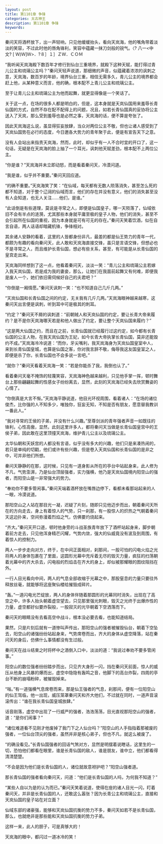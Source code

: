 ```yaml
---
layout: post
title: 第1101章 争锋
categories: 太古神王
description: 第1101章 争锋
keywords:
---
```


秦问天将酒杯放下，出一声轻响，只见他缓缓抬头，看向天岚海，他的嘴角带着淡淡的笑容，不过此时他的唇角锋利，笑容中蕴藏一抹刀剑般的锐气。〈?  八一<中文? [ Ｗ)Ｗ]Ｗ>．?８］１］ＺＷ．ＣＯＭ

“我听闻天岚海殿下数百年才修行到仙台三重境界，就殿下这种天赋，能打得过青儿公主和琉璃公主吗？”秦问天轻声说道，那细微的声音，似蕴藏着浓浓的讽刺之意，天岚海，数百岁的年龄，境界仙台三重，相信无需多久，青儿公主的境界都会赶上他，从某种意义而言，他的确，根本配不上青儿公主和琉璃公主。

至于让青儿公主和琉璃公主为他而起舞，就更显得像是一个笑话了。

关于这一点，在场的很多人都是明白的，但是，这本身就是天岚仙国用来羞辱长青仙国的方式，自然不存在配不配得上的问题，况且，如若长青仙国真的妥协将公主送入了天岚，那么受到羞辱也是必然之事，天岚海的话，便不算是夸张了。

因此天岚海这么说，虽显得狂妄放肆，当众对两位公主不敬，但也让诸人感受到了天岚仙国势在必行的态度，今日邀各大势力的青年聚于此，便是有宣告天下之意。

没有人会站出来指责天岚海，然而，此时，却似乎有一人不合时宜的开口了，这一句话，无疑是在天岚海的脸上抽了一个耳光，讽刺他天赋差劲，根本配不上两位公主。

“你是谁？”天岚海并未立即动怒，而是看着秦问天，冷漠问道。

“我是谁，似乎并不重要。”秦问天回应道。

“的确不重要。”天岚海笑了笑：“在仙域，每天都有无数人陨落消失，甚至怎么死的都不知道，对于整个辽阔的仙域而言，他们的存在并没有意义，他们的消失甚至没有人会知道，也无人关注……他们，是谁。”

“此话倒是有些道理，莫说是寻常之人，即便是仙国皇子，哪一天陨落了，仙域依旧不会有半点的涟漪，尤其那些本身就平庸至极的皇子人物，他们的消失，甚至不会引起所在仙国的重视，因为本身就是可有可无的存在。”秦问天笑着饮酒，似在自言自语，两人话语却暗藏机锋，争锋相对。

其余诸人安静的看着，这里的人皆都身份非凡，最差的都是仙王势力的青年一代，都颇为有趣的看向秦问天，此人敢和天岚海直接交锋，虽只是言语交锋，但想必也不是寻常之人，而且维护长青仙国，想必有些关系，甚至，有可能是从长青仙国的皇宫走出来。

天岚海同样想到了这一点，他看着秦问天，淡淡一笑：“青儿公主和琉璃公主若嫁入我天岚仙国，若是成为我的妻妾，那么，让她们在我面前起舞又有何难，即便我是废人一个，她们依旧需伺候好自己的夫君吧？”

“你倒是一厢情愿。”秦问天讽刺一笑：“也不知道自己几斤几两。”

“天岚仙国和长青仙国之间的约定，无关我有几斤几两。”天岚海眼神越来越寒，这秦问天出言便是讽刺，听到耳中可是极其的刺耳。

“约定？”秦问天不屑的讽刺道：“前朝贼人和天岚仙国的约定，要让长青大帝来履约？是不是你天岚海哪天若是和他人做出了约定，要让整个天岚仙国来履约？”

“这是两大仙国之约，而且在之前，长青仙国就已经履行过这约定，如今都有长青仙国的公主人物，在我天岚仙国为王妃，如今长青大帝执掌长青仙国，莫非还能毁约不成。”天岚海冷冷说道：“而你，牙尖嘴利，我天岚海身为天岚仙国皇室中人，来到长青仙国皇城，也算是仙国之客，你对我言辞不敬，侮辱我这友国皇室之人，即便是杀了你，长青仙国也不会多说一言吧。”

“就你？”秦问天看着天岚海一笑：“若是你能杀了我，我倒也认了。”

看着秦问天毫不掩饰的轻蔑笑容，天岚海神色越来越利，只见他手掌一挥，顿时舞台上那些翩翩起舞的性感女子纷纷离去，显然，此刻的天岚海已经失去欣赏舞姿的心情了。

“你倒真是大言不惭。”天岚海平静说道，他目光环视周围，看着诸人：“在场的诸位俊杰，比你强的人不知多少，唯独你，狂妄无知，不知是否有朋友，愿意替我教训一番此人。”

“我对寻常的王侯的子弟，并没有什么兴趣。”至尊剑派的青年强者声音一如既往的锋利，心性高傲，显然，此刻这里许多人，都将秦问天当做是长青仙国皇宫中的王侯子弟，因此敢在这里顶撞天岚海，维护青儿公主以及琉璃公主。

太华仙朝和天妖宫的人都没有言语，似乎没有多大的兴趣，他们只是来凑热闹的，若只是单纯的切戳，他们或许有些兴趣，但是卷入天岚仙国和长青仙国的是非之中，可并非他们所想。

秦问天静静的在那，这时候，只见有一道身影从所在的亭台中站起身来，此人修为不凡，气势澎湃，乃是仙台顶层强者，实力强横，他乃是天岚仙国境内阳空山的强者，而阳空山是一非常强大的势力。

“奉劝你不要多管闲事。”秦问天端着酒杯放在嘴唇边停下，看都未看那站起来的人一眼，冷漠说道。

那阳空山之人站在那目光一凝，迟疑了片刻，随即只见他迈步而出，朝着秦问天所在的方向走去，身上有着惊人的气势，只一刹那，有一股惊人的炽热之气朝着秦问天这边扑来，空间弥漫着烈焰之气，仿佛要灼烧起来。

“齐大。”秦问天开口道，顿时他身旁的斗战圣族青年放下了酒杯站起身来，脚步朝着前方走去，只见他浑身精芒闪耀，气势内敛，强大的仙威竟没有波及到周围，有着惊人的控制力。

两人一步步走向对方，终于，在中间正面相对，刹那间，一股可怕的闪电火焰之光将两人的身体包裹在了里面，这圆形光幕中充斥着无尽的毁灭力量，疯狂的扫荡朝着光幕中的齐大杀去，闪电般的烈焰击在齐大的身上，却似被那耀眼的图纹阻挡在外。

一行人目光看向中间，两人的气息全部收缩于光幕之中，那股窒息的力量只要往外释放丝毫，就能够将这座聚仙楼给摧毁成碎片。

“轰。”一道闪电光芒绽放，两人的身体伴随着那圆形的光幕同时消失，出现在了高空之中，许多人抬头朝着虚空望去，只见那里强光刺眼，毁灭之光终于出爆炸性的力量，虚空都好似要炸裂般，一股寂灭的光华朝着下空洒落而下。

秦问天的眼睛没有去看高空中战斗，根本没必要去看，也能知道结局。

果然，只是片刻后就有一道惨叫声传出，那阳空山的强者被摧毁仙台，朝着下空坠去，阳空山的诸强纷纷站起身来，气势席卷而出，齐大的身体从虚空降落，站在秦问天的身后，仿佛什么事情都没有生过般。

秦问天在战斗结束之时将杯中之酒倒入口中，淡淡的道：“我说过奉劝不要多管闲事。”

阳空山的数位强者纷纷踏步而出，只见齐大身形一闪，挡在秦问天前面，惊人的威压从他身上风暴的爆而出，虚空中隐隐有轰鸣之音，他脚下的高台炸裂，四周的亭台不断的崩塌粉碎，被摧毁掉来。

“嗡。”有一道强横气息席卷而来，那是仙王强者的气息，刹那间，便有一位阳空山的仙王驾临，他一出现，威压笼罩秦问天和齐大他们，不过就在同时，一道声音滚滚传出：“谁在我长青仙国皇城放肆。”

话音刚落，虚空中出现了一行威严的强者，浩浩荡荡，目光直视那阳空山的强者，道：“是你们闹事？”

“诸位难道看不见刚才他废掉了我门下之人仙台吗？”阳空山的人手指指着那被废的强者，一位仙台顶尖的强者，虽然并非是核心弟子，但也不凡，就这么被废了。

“的确没看见。”长青仙国强者的回话气煞对方，显然是明摆着说瞎话，这里生的一切，恐怕他们都看在眼里，谁是长青仙国的敌人，谁是朋友，谁中立，他们都看得清清楚楚。

“不会是因为他们是长青仙国的人，诸位就故意袒护吧？”阳空山强者道。

那长青仙国的强者看向秦问天，问道：“他们是长青仙国的人吗，为何我不知道？”

“某些人自以为是的认为而已。”秦问天笑着说道，使得在座的诸人目光一闪，盯着秦问天，并非是长青仙国的人，还敢这么嚣张？因为长青公主和琉璃公主，直接和天岚仙国的皇子站在对立面？

仙域东部的诸豪强，能够和天岚仙国抗衡的势力不多，秦问天如若不是长青仙国，那么，也就绝非是那些能和天岚仙国抗衡的势力子弟。

这样一来，此人的胆子，可是真够大的！

天岚海的眼中，都闪过一道冰冷的笑！
